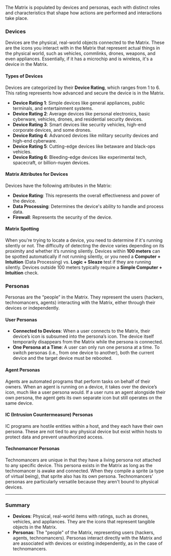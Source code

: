 The Matrix is populated by devices and personas, each with distinct roles and characteristics that shape how actions are performed and interactions take place.

### **Devices**

Devices are the physical, real-world objects connected to the Matrix. These are the icons you interact with in the Matrix that represent actual things in the physical world, such as vehicles, commlinks, drones, weapons, and even appliances. Essentially, if it has a microchip and is wireless, it's a device in the Matrix.

#### **Types of Devices**

Devices are categorized by their **Device Rating**, which ranges from 1 to 6. This rating represents how advanced and secure the device is in the Matrix.

- **Device Rating 1**: Simple devices like general appliances, public terminals, and entertainment systems.
- **Device Rating 2**: Average devices like personal electronics, basic cyberware, vehicles, drones, and residential security devices.
- **Device Rating 3**: Smart devices like security vehicles, high-end corporate devices, and some drones.
- **Device Rating 4**: Advanced devices like military security devices and high-end cyberware.
- **Device Rating 5**: Cutting-edge devices like betaware and black-ops vehicles.
- **Device Rating 6**: Bleeding-edge devices like experimental tech, spacecraft, or billion-nuyen devices.

#### **Matrix Attributes for Devices**

Devices have the following attributes in the Matrix:

- **Device Rating**: This represents the overall effectiveness and power of the device.
- **Data Processing**: Determines the device's ability to handle and process data.
- **Firewall**: Represents the security of the device.

#### **Matrix Spotting**

When you're trying to locate a device, you need to determine if it's running silently or not. The difficulty of detecting the device varies depending on its proximity and whether it’s running silently. Devices within **100 meters** can be spotted automatically if not running silently, or you need a **Computer + Intuition** (Data Processing) vs. **Logic + Sleaze** test if they are running silently. Devices outside 100 meters typically require a **Simple Computer + Intuition** check.

### **Personas**

Personas are the “people” in the Matrix. They represent the users (hackers, technomancers, agents) interacting with the Matrix, either through their devices or independently.

#### **User Personas**

- **Connected to Devices**: When a user connects to the Matrix, their device’s icon is subsumed into the persona’s icon. The device itself temporarily disappears from the Matrix while the persona is connected.
- **One Persona at a Time**: A user can only run one persona at a time. To switch personas (i.e., from one device to another), both the current device and the target device must be rebooted.

#### **Agent Personas**

Agents are automated programs that perform tasks on behalf of their owners. When an agent is running on a device, it takes over the device’s icon, much like a user persona would. If a user runs an agent alongside their own persona, the agent gets its own separate icon but still operates on the same device.

#### **IC (Intrusion Countermeasure) Personas**

IC programs are hostile entities within a host, and they each have their own persona. These are not tied to any physical device but exist within hosts to protect data and prevent unauthorized access.

#### **Technomancer Personas**

Technomancers are unique in that they have a living persona not attached to any specific device. This persona exists in the Matrix as long as the technomancer is awake and connected. When they compile a sprite (a type of virtual being), that sprite also has its own persona. Technomancers’ personas are particularly versatile because they aren't bound to physical devices.

---

### **Summary**

- **Devices**: Physical, real-world items with ratings, such as drones, vehicles, and appliances. They are the icons that represent tangible objects in the Matrix.
- **Personas**: The "people" of the Matrix, representing users (hackers, agents, technomancers). Personas interact directly with the Matrix and are associated with devices or existing independently, as in the case of technomancers.

